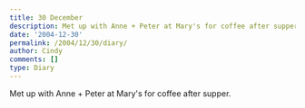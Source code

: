 ```yaml
---
title: 30 December
description: Met up with Anne + Peter at Mary's for coffee after supper....
date: '2004-12-30'
permalink: /2004/12/30/diary/
author: Cindy
comments: []
type: Diary
---
```


Met up with Anne + Peter at Mary's for coffee after supper.
